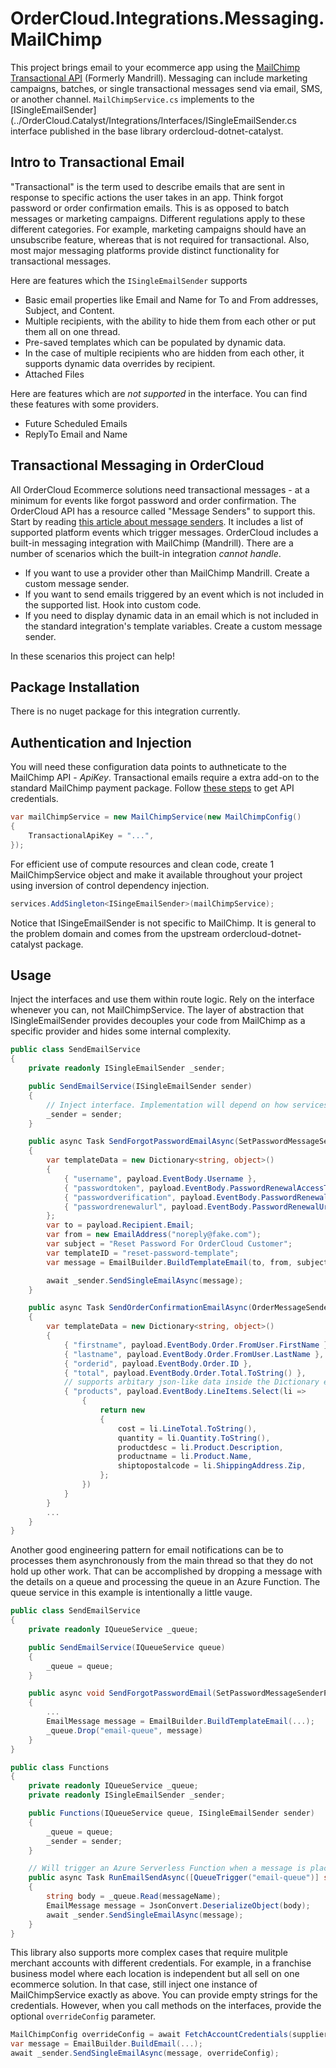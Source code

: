 ﻿# OrderCloud.Integrations.Messaging.MailChimp

This project brings email to your ecommerce app using the [MailChimp Transactional API](https://mailchimp.com/developer/transactional/api/) (Formerly Mandrill). Messaging can include marketing campaigns, batches, or single transactional messages send via email, SMS, or another channel. `MailChimpService.cs` implements to the [ISingleEmailSender](../OrderCloud.Catalyst/Integrations/Interfaces/ISingleEmailSender.cs interface published in the base library ordercloud-dotnet-catalyst.

## Intro to Transactional Email  
"Transactional" is the term used to describe emails that are sent in response to specific actions the user takes in an app. Think forgot password or order confirmation emails. This is as opposed to batch messages or marketing campaigns. Different regulations apply to these different categories. For example, marketing campaigns should have an unsubscribe feature, whereas that is not required for transactional. Also, most major messaging platforms provide distinct functionality for transactional messages. 

Here are features which the `ISingleEmailSender` supports
- Basic email properties like Email and Name for To and From addresses, Subject, and Content.
- Multiple recipients, with the ability to hide them from each other or put them all on one thread. 
- Pre-saved templates which can be populated by dynamic data. 
- In the case of multiple recipients who are hidden from each other, it supports dynamic data overrides by recipient.  
- Attached Files

Here are features which are *not supported* in the interface. You can find these features with some providers.
- Future Scheduled Emails
- ReplyTo Email and Name

## Transactional Messaging in OrderCloud 
All OrderCloud Ecommerce solutions need transactional messages - at a minimum for events like forgot password and order confirmation. The OrderCloud API has a resource called "Message Senders" to support this. Start by reading [this article about message senders](https://ordercloud.io/knowledge-base/message-senders). It includes a list of supported platform events which trigger messages. OrderCloud includes a built-in messaging integration with MailChimp (Mandrill). There are a number of scenarios which the built-in integration *cannot handle*. 
- If you want to use a provider other than MailChimp Mandrill. Create a custom message sender.
- If you want to send emails triggered by an event which is not included in the supported list. Hook into custom code.
- If you need to display dynamic data in an email which is not included in the standard integration's template variables. Create a custom message sender.

In these scenarios this project can help!

## Package Installation 

There is no nuget package for this integration currently.

## Authentication and Injection

You will need these configuration data points to authneticate to the MailChimp API - *ApiKey*. Transactional emails require a extra add-on to the standard MailChimp payment package. Follow [these steps](https://mailchimp.com/help/about-api-keys/) to get API credentials. 

```c#
var mailChimpService = new MailChimpService(new MailChimpConfig()
{
	TransactionalApiKey = "...",
});
```

For efficient use of compute resources and clean code, create 1 MailChimpService object and make it available throughout your project using inversion of control dependency injection. 

```c#
services.AddSingleton<ISingeEmailSender>(mailChimpService);
```

Notice that ISingeEmailSender is not specific to MailChimp. It is general to the problem domain and comes from the upstream ordercloud-dotnet-catalyst package. 

## Usage 

Inject the interfaces and use them within route logic. Rely on the interface whenever you can, not MailChimpService. The layer of abstraction that ISingleEmailSender provides decouples your code from MailChimp as a specific provider and hides some internal complexity.

```c#
public class SendEmailService 
{
	private readonly ISingleEmailSender _sender;

	public SendEmailService(ISingleEmailSender sender)
	{
		// Inject interface. Implementation will depend on how services were registered, MailChimpService in this case.
		_sender = sender; 
	}

	public async Task SendForgotPasswordEmailAsync(SetPasswordMessageSenderPayloadWithXp payload)
	{
		var templateData = new Dictionary<string, object>()
		{
			{ "username", payload.EventBody.Username },
			{ "passwordtoken", payload.EventBody.PasswordRenewalAccessToken },
			{ "passwordverification", payload.EventBody.PasswordRenewalVerificationCode },
			{ "passwordrenewalurl", payload.EventBody.PasswordRenewalUrl }
		};
		var to = payload.Recipient.Email;
		var from = new EmailAddress("noreply@fake.com");
		var subject = "Reset Password For OrderCloud Customer";
		var templateID = "reset-password-template";
		var message = EmailBuilder.BuildTemplateEmail(to, from, subject, templateID, templateData);

		await _sender.SendSingleEmailAsync(message);
	}

	public async Task SendOrderConfirmationEmailAsync(OrderMessageSenderPayloadWithXp payload)
	{
		var templateData = new Dictionary<string, object>()
		{
			{ "firstname", payload.EventBody.Order.FromUser.FirstName },
			{ "lastname", payload.EventBody.Order.FromUser.LastName },
			{ "orderid", payload.EventBody.Order.ID },
			{ "total", payload.EventBody.Order.Total.ToString() },
			// supports arbitary json-like data inside the Dictionary entries. In this case an array of product objects.
			{ "products", payload.EventBody.LineItems.Select(li =>   
				{
					return new
					{
						cost = li.LineTotal.ToString(),
						quantity = li.Quantity.ToString(),
						productdesc = li.Product.Description,
						productname = li.Product.Name,
						shiptopostalcode = li.ShippingAddress.Zip,
					};
				}) 
			}
		}
		...
	}
}
```

Another good engineering pattern for email notifications can be to processes them asynchronously from the main thread so that they do not hold up other work. That can be accomplished by dropping a message with the details on a queue and processing the queue in an Azure Function. The queue service in this example is intentionally a little vauge.


```c#
public class SendEmailService 
{
	private readonly IQueueService _queue;

	public SendEmailService(IQueueService queue)
	{
		_queue = queue; 
	}

	public async void SendForgotPasswordEmail(SetPasswordMessageSenderPayloadWithXp payload)
	{
		...
		EmailMessage message = EmailBuilder.BuildTemplateEmail(...);
		_queue.Drop("email-queue", message)
	}
}
```
```c#
public class Functions 
{
	private readonly IQueueService _queue;
	private readonly ISingleEmailSender _sender;

	public Functions(IQueueService queue, ISingleEmailSender sender) 
	{
		_queue = queue;
		_sender = sender;
	}

	// Will trigger an Azure Serverless Function when a message is placed on the queue
	public async Task RunEmailSendAsync([QueueTrigger("email-queue")] string messageName, TextWriter log)
	{
		string body = _queue.Read(messageName);
		EmailMessage message = JsonConvert.DeserializeObject(body);
		await _sender.SendSingleEmailAsync(message);
	}
}
```

This library also supports more complex cases that require mulitple merchant accounts with different credentials. For example, in a franchise business model where each location is independent but all sell on one ecommerce solution. In that case, still inject one instance of MailChimpService exactly as above. You can provide empty strings for the credentials. However, when you call methods on the interfaces, provide the optional `overrideConfig` parameter. 

```c#
MailChimpConfig overrideConfig = await FetchAccountCredentials(supplierID)
var message = EmailBuilder.BuildEmail(...);
await _sender.SendSingleEmailAsync(message, overrideConfig);
```
